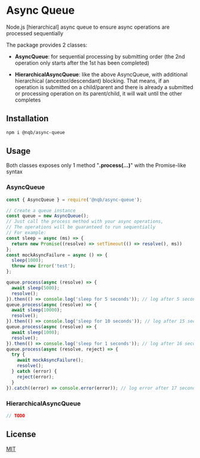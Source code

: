 # Async Queue

Node.js \[hierarchical\] async queue to ensure async operations are processed sequentially

The package provides 2 classes:
- **AsyncQueue**: for sequential processing by submitting order (the 2nd operation only starts after the 1st has been completed)

- **HierarchicalAsyncQueue**: like the above AsyncQueue, with additional hierarchical (ancestor/descendant) blocking. That means, if an operation is submitted on a child/parent and there is already a submitted or processing operation on its parent/child, it will wait until the other completes

## Installation

```sh
npm i @nqb/async-queue
```

## Usage

Both classes exposes only 1 method "**.process(...)**" with the Promise-like syntax

### AsyncQueue

```js
const { AsyncQueue } = require('@nqb/async-queue');

// Create a queue instance
const queue = new AsyncQueue();
// Just call the process method with your async operations,
// The operations will be guaranteed to run sequentially
// For example:
const sleep = async (ms) => {
  return new Promise((resolve) => setTimeout(() => resolve(), ms))
};
const mockAsyncFailure = async () => {
  sleep(1000);
  throw new Error('test');
};

queue.process(async (resolve) => {
  await sleep(5000);
  resolve();
}).then(() => console.log('sleep for 5 seconds')); // log after 5 seconds
queue.process(async (resolve) => {
  await sleep(10000);
  resolve();
}).then(() => console.log('sleep for 10 seconds')); // log after 15 seconds
queue.process(async (resolve) => {
  await sleep(1000);
  resolve();
}).then(() => console.log('sleep for 1 seconds')); // log after 16 seconds
queue.process(async (resolve, reject) => {
  try {
    await mockAsyncFailure();
    resolve();
  } catch (error) {
    reject(error);
  }
}).catch((error) => console.error(error)); // log error after 17 seconds
```

### HierarchicalAsyncQueue

```js
// TODO
```

## License

[MIT](https://opensource.org/license/mit)
